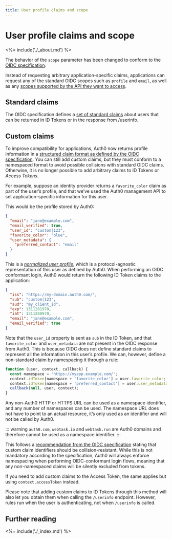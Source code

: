 ```yaml
---
title: User profile claims and scope
---
```


# User profile claims and scope

<%= include('./_about.md') %>

The behavior of the `scope` parameter has been changed to conform to the [OIDC specification](https://openid.net/specs/openid-connect-core-1_0.html#ScopeClaims).

Instead of requesting arbitrary application-specific claims, applications can request any of the standard OIDC scopes such as `profile` and `email`, as well as any [scopes supported by the API they want to access](/api-auth/tutorials/adoption/api-tokens).

## Standard claims

The OIDC specification defines a [set of standard claims](https://openid.net/specs/openid-connect-core-1_0.html#StandardClaims) about users that can be returned in ID Tokens or in the response from /userinfo.

## Custom claims

To improve compatibility for applications, Auth0 now returns profile information in a [structured claim format as defined by the OIDC specification](https://openid.net/specs/openid-connect-core-1_0.html#StandardClaims). You can still add custom claims, but they must conform to a namespaced format to avoid possible collisions with standard OIDC claims. Otherwise, it is no longer possible to add arbitrary claims to ID Tokens or <dfn data-key="access-token">Access Tokens</dfn>. 

For example, suppose an identity provider returns a `favorite_color` claim as part of the user’s profile, and that we’ve used the Auth0 management API to set application-specific information for this user.

This would be the profile stored by Auth0:

```json
{
  "email": "jane@example.com",
  "email_verified": true,
  "user_id": "custom|123",
  "favorite_color": "blue",
  "user_metadata": {
    "preferred_contact": "email"
  }
}
```

This is a [*normalized user profile*](/user-profile/normalized), which is a protocol-agnostic representation of this user as defined by Auth0. When performing an OIDC conformant login, Auth0 would return the following ID Token claims to the application:

```json
{
  "iss": "https://my-domain.auth0.com/",
  "sub": "custom|123",
  "aud": "my_client_id",
  "exp": 1311281970,
  "iat": 1311280970,
  "email": "jane@example.com",
  "email_verified": true
}
```

Note that the `user_id` property is sent as `sub` in the ID Token, and that `favorite_color` and `user_metadata` are not present in the OIDC response from Auth0. This is because OIDC does not define standard claims to represent all the information in this user’s profile. We can, however, define a non-standard claim by namespacing it through a rule:

```js
function (user, context, callback) {
  const namespace = 'https://myapp.example.com/';
  context.idToken[namespace + 'favorite_color'] = user.favorite_color;
  context.idToken[namespace + 'preferred_contact'] = user.user_metadata.preferred_contact;
  callback(null, user, context);
}
```

Any non-Auth0 HTTP or HTTPS URL can be used as a namespace identifier, and any number of namespaces can be used. The namespace URL does not have to point to an actual resource, it’s only used as an identifier and will not be called by Auth0. 

::: warning
`auth0.com`, `webtask.io` and `webtask.run` are Auth0 domains and therefore cannot be used as a namespace identifier.
:::

This follows a [recommendation from the OIDC specification](https://openid.net/specs/openid-connect-core-1_0.html#AdditionalClaims) stating that custom claim identifiers should be collision-resistant. While this is not mandatory according to the specification, Auth0 will always enforce namespacing when performing OIDC-conformant login flows, meaning that any non-namespaced claims will be silently excluded from tokens.

If you need to add custom claims to the Access Token, the same applies but using `context.accessToken` instead.

Please note that adding custom claims to ID Tokens through this method will also let you obtain them when calling the `/userinfo` endpoint. However, rules run when the user is authenticating, not when `/userinfo` is called.

## Further reading

<%= include('./_index.md') %>

